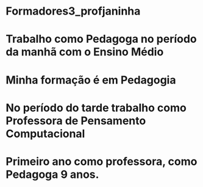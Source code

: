 # Formadores3_profjaninha
# Trabalho como Pedagoga no período da manhã com o Ensino Médio
# Minha formação é em Pedagogia
# No período do tarde trabalho como Professora de Pensamento Computacional
# Primeiro ano como professora,  como Pedagoga 9 anos.
